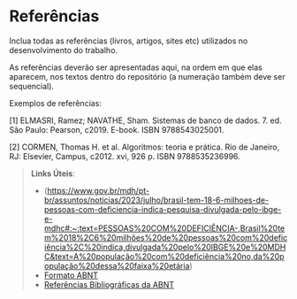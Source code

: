 # Referências

Inclua todas as referências (livros, artigos, sites etc) utilizados no desenvolvimento do trabalho.

As referências deverão ser apresentadas aqui, na ordem em que elas aparecem, nos textos dentro do repositório (a numeração também deve ser sequencial).

Exemplos de referências:

[1] ELMASRI, Ramez; NAVATHE, Sham. Sistemas de banco de dados. 7. ed. São Paulo: Pearson, c2019. E-book. ISBN 9788543025001. 

[2] CORMEN, Thomas H. et al. Algoritmos: teoria e prática. Rio de Janeiro, RJ: Elsevier, Campus, c2012. xvi, 926 p. ISBN 9788535236996.

> **Links Úteis**:
> - (https://www.gov.br/mdh/pt-br/assuntos/noticias/2023/julho/brasil-tem-18-6-milhoes-de-pessoas-com-deficiencia-indica-pesquisa-divulgada-pelo-ibge-e-mdhc#:~:text=PESSOAS%20COM%20DEFICIÊNCIA-,Brasil%20tem%2018%2C6%20milhões%20de%20pessoas%20com%20deficiência%2C%20indica,divulgada%20pelo%20IBGE%20e%20MDHC&text=A%20população%20com%20deficiência%20no,da%20população%20dessa%20faixa%20etária)
> - [Formato ABNT](https://www.normastecnicas.com/abnt/trabalhos-academicos/referencias/)
> - [Referências Bibliográficas da ABNT](https://comunidade.rockcontent.com/referencia-bibliografica-abnt/)

